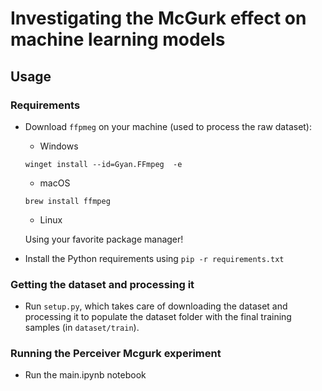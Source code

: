 # Investigating the McGurk effect on machine learning models

## Usage

### Requirements

- Download `ffpmeg` on your machine (used to process the raw dataset):

    - Windows 

    ```
    winget install --id=Gyan.FFmpeg  -e
    ```

    - macOS 

    ```
    brew install ffmpeg
    ```

    - Linux

    Using your favorite package manager!

- Install the Python requirements using `pip -r requirements.txt`
    
### Getting the dataset and processing it

- Run `setup.py`, which takes care of downloading the dataset and processing it to populate the dataset folder with the final training samples (in `dataset/train`).

### Running the Perceiver Mcgurk experiment
- Run the main.ipynb notebook
